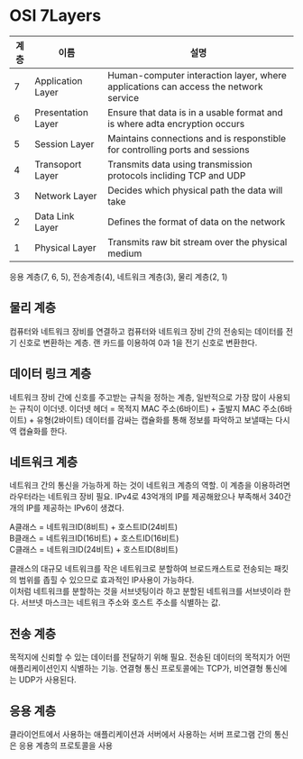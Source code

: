 # OSI 7Layers

|계층|이름|설명|
|--|-------------|----------------|
|7|Application Layer|Human-computer interaction layer, where applications can access the network service|
|6|Presentation Layer|Ensure that data is in a usable format and is where adta encryption occurs|
|5|Session Layer|Maintains connections and is responstible for controlling ports and sessions|
|4|Transoport Layer|Transmits data using transmission protocols incliding TCP and UDP|
|3|Network Layer|Decides which physical path the data will take|
|2|Data Link Layer|Defines the format of data on the network|
|1|Physical Layer|Transmits raw bit stream over the physical medium|

응용 계층(7, 6, 5), 전송계층(4), 네트워크 계층(3), 물리 계층(2, 1)

## 물리 계층
컴퓨터와 네트워크 장비를 연결하고 컴퓨터와 네트워크 장비 간의 전송되는 데이터를 전기 신호로 변환하는 계층. 랜 카드를 이용하여 0과 1을 전기 신호로 변환한다.

## 데이터 링크 계층
네트워크 장비 간에 신호를 주고받는 규칙을 정하는 계층, 일반적으로 가장 많이 사용되는 규칙이 이더넷.
이더넷 헤더 = 목적지 MAC 주소(6바이트) + 출발지 MAC 주소(6바이트) + 유형(2바이트)
데이터를 감싸는 캡슐화를 통해 정보를 파악하고 보낼때는 다시 역 캡슐화를 한다.

## 네트워크 계층
네트워크 간의 통신을 가능하게 하는 것이 네트워크 계층의 역할. 이 계층을 이용하려면 라우터라는 네트워크 장비 필요.
IPv4로 43억개의 IP를 제공해왔으나 부족해서 340간개의 IP를 제공하는 IPv6이 생겼다.

A클래스 = 네트워크ID(8비트) + 호스트ID(24비트)<br>
B클래스 = 네트워크ID(16비트) + 호스트ID(16비트)<br>
C클래스 = 네트워크ID(24비트) + 호스트ID(8비트)

클래스의 대규모 네트워크를 작은 네트워크로 분할하여 브로드캐스트로 전송되는 패킷의 범위를 좁힐 수 있으므로 효과적인 IP사용이 가능하다. <br>이처럼 네트워크를 분할하는 것을 서브넷팅이라 하고 분할된 네트워크를 서브넷이라 한다.
서브넷 마스크는 네트워크 주소와 호스트 주소를 식별하는 값.

## 전송 계층
목적지에 신뢰할 수 있는 데이터를 전달하기 위해 필요. 전송된 데이터의 목적지가 어떤 애플리케이션인지 식별하는 기능. 
연결형 통신 프로토콜에는 TCP가, 비연결형 통신에는 UDP가 사용된다.

## 응용 계층
클라이언트에서 사용하는 애플리케이션과 서버에서 사용하는 서버 프로그램 간의 통신은 응용 계층의 프로토콜을 사용

